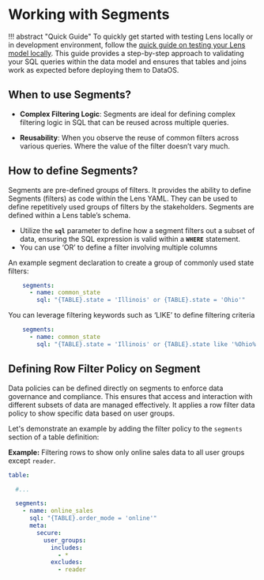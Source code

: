 # Working with Segments

!!! abstract "Quick Guide"
    To quickly get started with testing Lens locally or in development environment, follow the [quick guide on testing your Lens model locally](/resources/lens/testing_locally/). This guide provides a step-by-step approach to validating your SQL queries within the data model and ensures that tables and joins work as expected before deploying them to DataOS.


## When to use Segments?

- **Complex Filtering Logic**: Segments are ideal for defining complex filtering logic in SQL that can be reused across multiple queries.

- **Reusability**: When you observe the reuse of common filters across various queries. Where the value of the filter doesn’t vary much.

## How to define Segments?

Segments are pre-defined groups of filters. It provides the ability to define Segments (filters) as code within the Lens YAML. They can be used to define repetitively used groups of filters by the stakeholders. Segments are defined within a Lens table’s schema.

- Utilize the **`sql`** parameter to define how a segment filters out a subset of data, ensuring the SQL expression is valid within a **`WHERE`** statement.
- You can use ‘OR’ to define a filter involving multiple columns

An example segment declaration to create a group of commonly used state filters:

```yaml
    segments:
      - name: common_state
        sql: "{TABLE}.state = 'Illinois' or {TABLE}.state = 'Ohio'"
```

You can leverage filtering keywords such as ‘LIKE’ to define filtering criteria

```yaml
    segments:
      - name: common_state
        sql: "{TABLE}.state = 'Illinois' or {TABLE}.state like '%Ohio%'"
```



## Defining Row Filter Policy on Segment

Data policies can be defined directly on segments to enforce data governance and compliance. This ensures that access and interaction with different subsets of data are managed effectively. It applies a row filter data policy to show specific data based on user groups.

Let's demonstrate an example by adding the filter policy to the `segments` section of a table definition:

**Example:** Filtering rows to show only online sales data to all user groups except `reader`.

  ```yaml
  table: 

    #...

    segments:
      - name: online_sales
        sql: "{TABLE}.order_mode = 'online'"
        meta:
          secure:
            user_groups:
              includes:
                - *
              excludes:
                - reader
  ```

